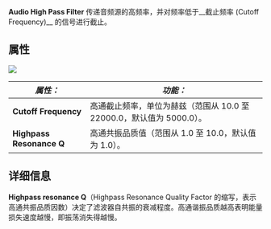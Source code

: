 **Audio High Pass Filter** 传递音频源的高频率，并对频率低于__截止频率 (Cutoff Frequency)__ 的信号进行截止。

## 属性
![](https://docs.unity3d.com/cn/current/uploads/Main/AudioHighPassFilter.png)

|**_属性：_**|**_功能：_**|
|---|---|
|**Cutoff Frequency**|高通截止频率，单位为赫兹（范围从 10.0 至 22000.0，默认值为 5000.0）。|
|**Highpass Resonance Q**|高通共振品质值（范围从 1.0 至 10.0，默认值为 1.0）。|

## 详细信息
__Highpass resonance Q__（Highpass Resonance Quality Factor 的缩写，表示高通共振品质因数）决定了滤波器自共振的衰减程度。高通谐振品质越高表明能量损失速度越慢，即振荡消失得越慢。